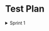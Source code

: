 
# Test Plan
<details><summary>Sprint 1</summary>
 <p>
   
| Feature to be tested | Approach | Testing task  | Schedule | Pass/Fail |
| --- | --- | ---  | --- | --- |
| Functionality for the login email and password. | Manual testing | Email and password must be entered in the login form. | 26-27 feb'23 | Pass |
| Functionality of the registration page and the specifications for the various fields. | Manual testing | Click on 'Register for our site!' button and try signing up with username, email and password  | 26-27 feb'23 | Pass |
| Link between sign up page and login page after filling out the sign up details | Manual testing | After registering, it should go to the sign-in page and allow users to log in using their new login information. | 26-27 feb'23 | Pass |
| API response | Manual testing using the Postman application. | Validating the response received using postman | 27-28 feb'23 | Pass |
| Database | Check by examining | Putting in a user name and password, then searching the database for that entry  | 27-28 feb'23  | Pass |
</p>
</details>
